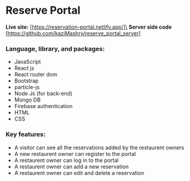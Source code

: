 # Reserve Portal

**Live site:** [https://reservation-portal.netlify.app/]\
**Server side code** [https://github.com/kaziMashry/reserve_portal_server]

### Language, library, and packages:
- JavaScript
- React js
- React router dom
- Bootstrap
- particle-js
- Node Js (for back-end)
- Mongo DB
- Firebase authentication
- HTML
- CSS

### Key features:
- A visitor can see all the reservations added by the restaurent owners
- A new restaurent owner can register to the portal
- A restaurent owner can log in to the portal
- A restaurent owner can add a new reservation
- A restaurent owner can edit and delete a reservation
